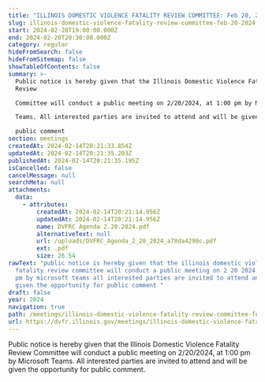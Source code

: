 ```yaml
---
title: "ILLINOIS DOMESTIC VIOLENCE FATALITY REVIEW COMMITTEE: Feb 20, 2024"
slug: illinois-domestic-violence-fatality-review-committee-feb-20-2024
start: 2024-02-20T19:00:00.000Z
end: 2024-02-20T20:30:00.000Z
category: regular
hideFromSearch: false
hideFromSitemap: false
showTableOfContents: false
summary: >-
  Public notice is hereby given that the Illinois Domestic Violence Fatality
  Review

  Committee will conduct a public meeting on 2/20/2024, at 1:00 pm by Microsoft

  Teams. All interested parties are invited to attend and will be given the opportunity for

  public comment
section: meetings
createdAt: 2024-02-14T20:21:33.854Z
updatedAt: 2024-02-14T20:21:35.203Z
publishedAt: 2024-02-14T20:21:35.195Z
isCancelled: false
cancelMessage: null
searchMeta: null
attachments:
  data:
    - attributes:
        createdAt: 2024-02-14T20:21:14.956Z
        updatedAt: 2024-02-14T20:21:14.956Z
        name: DVFRC Agenda 2.20.2024.pdf
        alternativeText: null
        url: /uploads/DVFRC_Agenda_2_20_2024_a78da4290c.pdf
        ext: .pdf
        size: 26.54
rawText: "public notice is hereby given that the illinois domestic violence
  fatality review committee will conduct a public meeting on 2 20 2024 at 1 00
  pm by microsoft teams all interested parties are invited to attend and will be
  given the opportunity for public comment "
draft: false
year: 2024
navigation: true
path: /meetings/illinois-domestic-violence-fatality-review-committee-feb-20-2024
url: https://dvfr.illinois.gov/meetings/illinois-domestic-violence-fatality-review-committee-feb-20-2024
---
```


Public notice is hereby given that the Illinois Domestic Violence Fatality Review
Committee will conduct a public meeting on 2/20/2024, at 1:00 pm by Microsoft
Teams. All interested parties are invited to attend and will be given the opportunity for
public comment.
